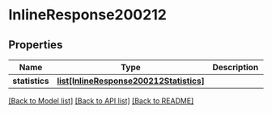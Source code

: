 # InlineResponse200212

## Properties
Name | Type | Description | Notes
------------ | ------------- | ------------- | -------------
**statistics** | [**list[InlineResponse200212Statistics]**](InlineResponse200212Statistics.md) |  | [optional] 

[[Back to Model list]](../README.md#documentation-for-models) [[Back to API list]](../README.md#documentation-for-api-endpoints) [[Back to README]](../README.md)

